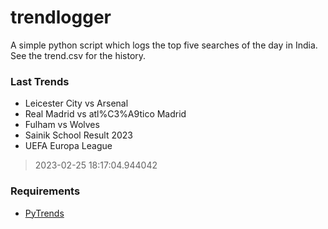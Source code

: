 # trendlogger
A simple python script which logs the top five searches of the day in India.<br>See the trend.csv for the history.<br>

<!-- Last Trends -->
### Last Trends
* Leicester City vs Arsenal
* Real Madrid vs atl%C3%A9tico Madrid
* Fulham vs Wolves
* Sainik School Result 2023
* UEFA Europa League
> 2023-02-25 18:17:04.944042

<!-- Requirements -->
### Requirements
* [PyTrends](https://github.com/dreyco676/pytrends)
